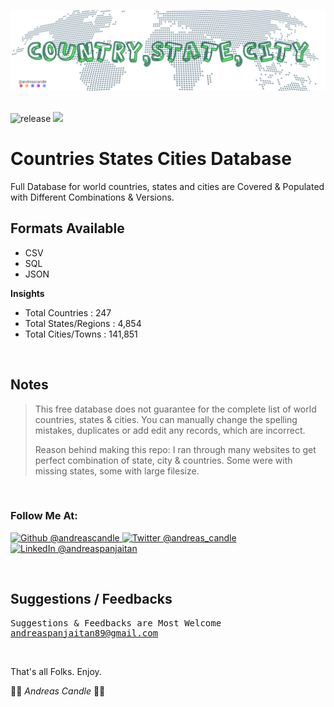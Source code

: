 ![baner](./baner.png)
<br/><br/>
<p><img src="https://img.shields.io/github/v/release/andreascandle/countries-states-cities-database?style=flat-square" alt="release" data-canonical-src="https://img.shields.io/github/v/release/andreascandle/countries-states-cities-database?style=flat-square" style="max-width:100%;">
  <img src="https://img.shields.io/github/repo-size/andreascandle/countries-states-cities-database?label=size&style=flat-square" data-canonical-src="https://img.shields.io/github/repo-size/andreascandle/countries-states-cities-database?label=size&style=flat-square" style="max-width:100%;">
</p>

# Countries States Cities Database
Full Database for world countries, states and cities are Covered & Populated with Different Combinations & Versions.
<br/>
<p/>

## Formats Available
* CSV 
* SQL
* JSON

<p><b>Insights</b></p>
<ul>
<li>Total Countries : 247</li>
<li>Total States/Regions : 4,854</li>
<li>Total Cities/Towns : 141,851</li>
</ul>
<br/>

<h2>Notes</h2>

<blockquote>
<p>This free database does not guarantee for the complete list of world countries, states & cities. You can manually change the spelling mistakes, duplicates or add edit any records, which are incorrect.</p>

<p>Reason behind making this repo: I ran through many websites to get perfect combination of state, city & countries. Some were with missing states, some with large filesize.</p>
</blockquote>
<br/>

<h3>Follow Me At:</h3>
<a href="https://github.com/andreascandle">
  <img alt="Github @andreascandle" src="https://img.shields.io/static/v1?logo=github&message=Github&color=black&style=flat-square&label=&link=https://github.com/andreascandle" target="_blank" xlink:href="https://github.com/andreascandle"/>
</a>
<a href="https://twitter.com/andreas_candle">
  <img alt="Twitter @andreas_candle" src="https://img.shields.io/static/v1?logo=twitter&message=Twitter&color=black&style=flat-square&label=&link=https://twitter.com/andreas_candle" target="_blank" xlink:href="https://www.linkedin.com/in/andreaspanjaitan/"/></a>
<a href="https://www.linkedin.com/in/andreaspanjaitan/" target="_blank" xlink:href="https://www.linkedin.com/in/andreaspanjaitan/">
  <img alt="LinkedIn @andreaspanjaitan" src="https://img.shields.io/static/v1?logo=linkedin&message=LinkedIn&color=black&style=flat-square&label=&link=https://www.linkedin.com/in/andreaspanjaitan/"/>
  </a>
  <p/>
<br/>
<h2>Suggestions / Feedbacks</h2>
<pre>Suggestions & Feedbacks are Most Welcome
<a href="mailto:andreaspanjaitan89@gmail.com">andreaspanjaitan89@gmail.com</a>
</pre>
<br/>
<p><p>That's all Folks. Enjoy.</p>
🤙🍻 <i>Andreas Candle</i> 🤙🍻
